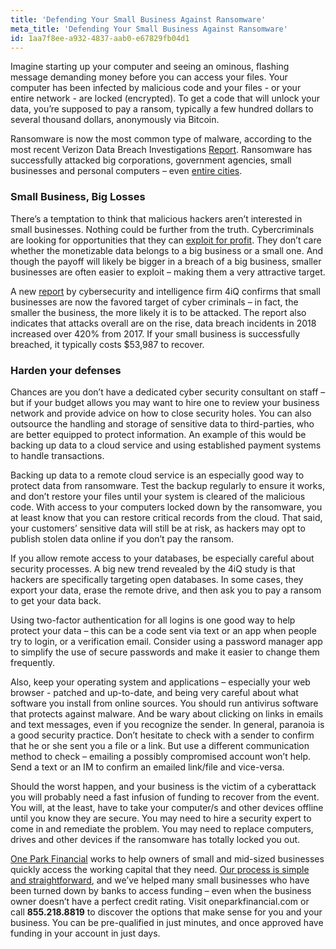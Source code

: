 ```yaml
---
title: 'Defending Your Small Business Against Ransomware'
meta_title: 'Defending Your Small Business Against Ransomware'
id: 1aa7f8ee-a932-4837-aab0-e67829fb04d1
---
```

Imagine starting up your computer and seeing an ominous, flashing message demanding money before you can access your files. Your computer has been infected by malicious code and your files - or your entire network - are locked (encrypted). To get a code that will unlock your data, you’re supposed to pay a ransom, typically a few hundred dollars to several thousand dollars, anonymously via Bitcoin. 

Ransomware is now the most common type of malware, according to the most recent Verizon Data Breach Investigations [Report](https://enterprise.verizon.com/verizon-insights-lab/dbir/tool/). Ransomware has successfully attacked big corporations, government agencies, small businesses and personal computers – even [entire cities](https://www.cnn.com/2019/04/06/politics/albany-new-york-ransomware-attack/index.html).

### Small Business, Big Losses

There’s a temptation to think that malicious hackers aren’t interested in small businesses. Nothing could be further from the truth. Cybercriminals are looking for opportunities that they can [exploit for profit](https://www.oneparkfinancial.com/blog/understanding-your-small-business-profit-and-loss-statement). They don’t care whether the monetizable data belongs to a big business or a small one. And though the payoff will likely be bigger in a breach of a big business, smaller businesses are often easier to exploit – making them a very attractive target.

A new [report](https://4iq.com/2019-4iq-identity-breach-report-the-changing-landscape-of-identities-in-the-wild-the-long-tail-of-small-breaches/) by cybersecurity and intelligence firm 4iQ confirms that small businesses are now the favored target of cyber criminals – in fact, the smaller the business, the more likely it is to be attacked. The report also indicates that attacks overall are on the rise, data breach incidents in 2018 increased over 420% from 2017. If your small business is successfully breached, it typically costs $53,987 to recover. 

### Harden your defenses

Chances are you don’t have a dedicated cyber security consultant on staff – but if your budget allows you may want to hire one to review your business network and provide advice on how to close security holes. You can also outsource the handling and storage of sensitive data to third-parties, who are better equipped to protect information. An example of this would be backing up data to a cloud service and using established payment systems to handle transactions.

Backing up data to a remote cloud service is an especially good way to protect data from ransomware. Test the backup regularly to ensure it works, and don’t restore your files until your system is cleared of the malicious code. With access to your computers locked down by the ransomware, you at least know that you can restore critical records from the cloud. That said, your customers’ sensitive data will still be at risk, as hackers may opt to publish stolen data online if you don’t pay the ransom.

If you allow remote access to your databases, be especially careful about security processes. A big new trend revealed by the 4iQ study is that hackers are specifically targeting open databases. In some cases, they export your data, erase the remote drive, and then ask you to pay a ransom to get your data back.

Using two-factor authentication for all logins is one good way to help protect your data – this can be a code sent via text or an app when people try to login, or a verification email. Consider using a password manager app to simplify the use of secure passwords and make it easier to change them frequently.

Also, keep your operating system and applications – especially your web browser - patched and up-to-date, and being very careful about what software you install from online sources. You should run antivirus software that protects against malware. And be wary about clicking on links in emails and text messages, even if you recognize the sender. In general, paranoia is a good security practice. Don’t hesitate to check with a sender to confirm that he or she sent you a file or a link. But use a different communication method to check – emailing a possibly compromised account won’t help. Send a text or an IM to confirm an emailed link/file and vice-versa. 

Should the worst happen, and your business is the victim of a cyberattack you will probably need a fast infusion of funding to recover from the event. You will, at the least, have to take your computer/s and other devices offline until you know they are secure. You may need to hire a security expert to come in and remediate the problem. You may need to replace computers, drives and other devices if the ransomware has totally locked you out. 

[One Park Financial](https://www.oneparkfinancial.com/) works to help owners of small and mid-sized businesses quickly access the working capital that they need. [Our process is simple and straightforward](https://www.oneparkfinancial.com/pre-qualification), and we’ve helped many small businesses who have been turned down by banks to access funding – even when the business owner doesn’t have a perfect credit rating. Visit oneparkfinancial.com or call **855.218.8819** to discover the options that make sense for you and your business. You can be pre-qualified in just minutes, and once approved have funding in your account in just days.